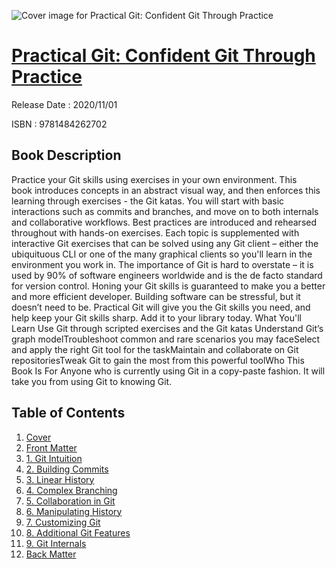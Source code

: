 ![Cover image for Practical Git: Confident Git Through Practice](https://imgdetail.ebookreading.net/cover/cover/202109/EB9781484262702.jpg)

[Practical Git: Confident Git Through Practice](https://ebookreading.net/view/book/Practical+Git%3A+Confident+Git+Through+Practice-EB9781484262702_1.html "Practical Git: Confident Git Through Practice")
====================================================================================================================

Release Date : 2020/11/01

ISBN : 9781484262702

Book Description
-----------------

Practice your Git skills using exercises in your own environment. This book&nbsp;introduces concepts in an abstract visual way, and then enforces this learning through exercises - the Git katas.
You will start with basic interactions such as commits and branches, and move on to both internals and collaborative workflows. Best practices are introduced and rehearsed throughout with hands-on exercises. Each topic is supplemented with interactive Git exercises that can be solved using any Git client – either the ubiquituous CLI or one of the many graphical clients so you'll learn in the environment you work in.
The importance of Git is hard to overstate – it is used by 90% of software engineers worldwide and is the de facto standard for version control. Honing your Git skills is guaranteed to make you a better and more efficient developer. Building software can be stressful, but it doesn’t need to be. Practical Git will give you the Git skills you need, and help keep your Git skills sharp. Add it to your library today.
What You'll Learn
Use Git through scripted exercises and the Git katas Understand Git’s graph modelTroubleshoot common and rare scenarios you may faceSelect and apply the right Git tool for the taskMaintain and collaborate on Git repositoriesTweak Git to gain the most from this powerful toolWho This Book Is For
Anyone who is currently using Git in a copy-paste fashion. It will take you from using Git to knowing Git.


Table of Contents
-----------------

1. [Cover](https://ebookreading.net/view/book/Practical+Git%3A+Confident+Git+Through+Practice-EB9781484262702_1.html)
1. [Front Matter](https://ebookreading.net/view/book/Practical+Git%3A+Confident+Git+Through+Practice-EB9781484262702_2.html)
1. [1.&nbsp;Git Intuition](https://ebookreading.net/view/book/Practical+Git%3A+Confident+Git+Through+Practice-EB9781484262702_3.html)
1. [2.&nbsp;Building Commits](https://ebookreading.net/view/book/Practical+Git%3A+Confident+Git+Through+Practice-EB9781484262702_4.html)
1. [3.&nbsp;Linear History](https://ebookreading.net/view/book/Practical+Git%3A+Confident+Git+Through+Practice-EB9781484262702_0.html)
1. [4.&nbsp;Complex Branching](https://ebookreading.net/view/book/Practical+Git%3A+Confident+Git+Through+Practice-EB9781484262702_5.html)
1. [5.&nbsp;Collaboration in Git](https://ebookreading.net/view/book/Practical+Git%3A+Confident+Git+Through+Practice-EB9781484262702_6.html)
1. [6.&nbsp;Manipulating History](https://ebookreading.net/view/book/Practical+Git%3A+Confident+Git+Through+Practice-EB9781484262702_7.html)
1. [7.&nbsp;Customizing Git](https://ebookreading.net/view/book/Practical+Git%3A+Confident+Git+Through+Practice-EB9781484262702_8.html)
1. [8.&nbsp;Additional Git Features](https://ebookreading.net/view/book/Practical+Git%3A+Confident+Git+Through+Practice-EB9781484262702_9.html)
1. [9.&nbsp;Git Internals](https://ebookreading.net/view/book/Practical+Git%3A+Confident+Git+Through+Practice-EB9781484262702_10.html)
1. [Back Matter](https://ebookreading.net/view/book/Practical+Git%3A+Confident+Git+Through+Practice-EB9781484262702_11.html)
